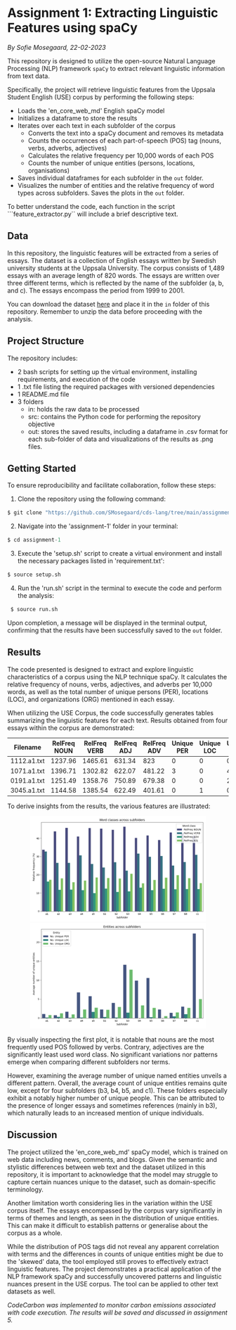 # Assignment 1: Extracting Linguistic Features using spaCy
*By Sofie Mosegaard, 22-02-2023*

This repository is designed to utilize the open-source Natural Language Processing (NLP) framework ```spaCy``` to extract relevant linguistic information from text data.  

Specifically, the project will retrieve linguistic features from the Uppsala Student English (USE) corpus by performing the following steps:
- Loads the 'en_core_web_md' English spaCy model
- Initializes a dataframe to store the results
- Iterates over each text in each subfolder of the corpus
    - Converts the text into a spaCy document and removes its metadata
    - Counts the occurrences of each part-of-speech (POS) tag (nouns, verbs, adverbs, adjectives)
    - Calculates the relative frequency per 10,000 words of each POS
    - Counts the number of unique entities (persons, locations, organisations)
- Saves individual dataframes for each subfolder in the ```out``` folder.
- Visualizes the number of entities and the relative frequency of word types across subfolders. Saves the plots in the ```out``` folder.

To better understand the code, each function in the script ```feature_extractor.py`` will include a brief descriptive text.

## Data

In this repository, the linguistic features will be extracted from a series of essays. The dataset is a collection of English essays written by Swedish university students at the Uppsala University. The corpus consists of 1,489 essays with an average length of 820 words. The essays are written over three different terms, which is reflected by the name of the subfolder (a, b, and c). The essays encompass the period from 1999 to 2001.  

You can download the dataset [here](https://ota.bodleian.ox.ac.uk/repository/xmlui/handle/20.500.12024/2457) and place it in the ```in``` folder of this repository. Remember to unzip the data before proceeding with the analysis.

## Project Structure

The repository includes:

- 2 bash scripts for setting up the virtual environment, installing requirements, and execution of the code
- 1 .txt file listing the required packages with versioned dependencies
- 1 README.md file
- 3 folders
    - in: holds the raw data to be processed
    - src: contains the Python code for performing the repository objective
    - out: stores the saved results, including a dataframe in .csv format for each sub-folder of data and visualizations of the results as .png files.

## Getting Started

To ensure reproducibility and facilitate collaboration, follow these steps:

1.  Clone the repository using the following command:
```python
$ git clone "https://github.com/SMosegaard/cds-lang/tree/main/assignments/assignment-1"
```
2. Navigate into the 'assignment-1' folder in your terminal:
```python
$ cd assignment-1
```
3. Execute the 'setup.sh' script to create a virtual environment and install the necessary packages listed in 'requirement.txt':
```python
$ source setup.sh
``` 
4. Run the 'run.sh' script in the terminal to execute the code and perform the analysis:
```python
 $ source run.sh
``` 

Upon completion, a message will be displayed in the terminal output, confirming that the results have been successfully saved to the ```out``` folder.

## Results

The code presented is designed to extract and explore linguistic characteristics of a corpus using the NLP technique spaCy. It calculates the relative frequency of nouns, verbs, adjectives, and adverbs per 10,000 words, as well as the total number of unique persons (PER), locations (LOC), and organizations (ORG) mentioned in each essay. 

When utilizing the USE Corpus, the code successfully generates tables summarizing the linguistic features for each text. Results obtained from four essays within the corpus are demonstrated:

|Filename|RelFreq NOUN|RelFreq VERB|RelFreq ADJ|RelFreq ADV|Unique PER|Unique LOC|Unique ORG|
|---|---|---|---|---|---|---|---|
|1112.a1.txt|1237.96|1465.61|631.34|823|0|0|0|
|1071.a1.txt|1396.71|1302.82|622.07|481.22|3|0|4|
|0191.a1.txt|1251.49|1358.76|750.89|679.38|0|0|2|
|3045.a1.txt|1144.58|1385.54|622.49|401.61|0|1|0|

To derive insights from the results, the various features are illustrated:

<p align = "center">
    <img src = "https://raw.githubusercontent.com/SMosegaard/cds-lang/main/assignments/assignment-1/out/wordclass.png" width = "400">
    <img src = "https://raw.githubusercontent.com/SMosegaard/cds-lang/main/assignments/assignment-1/out/entity.png" width = "400">
</p>

By visually inspecting the first plot, it is notable that nouns are the most frequently used POS followed by verbs. Contrary, adjectives are the significantly least used word class. No significant variations nor patterns emerge when comparing different subfolders nor terms.

However, examining the average number of unique named entities unveils a different pattern. Overall, the average count of unique entities remains quite low, except for four subfolders (b3, b4, b5, and c1). These folders especially exhibit a notably higher number of unique people. This can be attributed to the presence of longer essays and sometimes references (mainly in b3), which naturally leads to an increased mention of unique individuals.

## Discussion

The project utilized the 'en_core_web_md' spaCy model, which is trained on web data including news, comments, and blogs. Given the semantic and stylistic differences between web text and the dataset utilized in this repository, it is important to acknowledge that the model may struggle to capture certain nuances unique to the dataset, such as domain-specific terminology.

Another limitation worth considering lies in the variation within the USE corpus itself. The essays encompassed by the corpus vary significantly in terms of themes and length, as seen in the distribution of unique entities. This can make it difficult to establish patterns or generalise about the corpus as a whole.  

While the distribution of POS tags did not reveal any apparent correlation with terms and the differences in counts of unique entities might be due to the 'skewed' data, the tool employed still proves to effectively extract linguistic features. The project demonstrates a practical application of the NLP framework spaCy and successfully uncovered patterns and linguistic nuances present in the USE corpus. The tool can be applied to other text datasets as well.

*CodeCarbon was implemented to monitor carbon emissions associated with code execution. The results will be saved and discussed in assignment 5.*